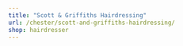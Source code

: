 ```yaml
---
title: "Scott & Griffiths Hairdressing"
url: /chester/scott-and-griffiths-hairdressing/
shop: hairdresser
---
```

